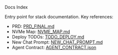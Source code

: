 Docs Index

Entry point for stack documentation. Key references:

- PRD: [PRD_FINAL.md](PRD_FINAL.md)
- NVMe Map: [NVME_MAP.md](NVME_MAP.md)
- Deploy TODOs: [TODO_DEPLOY.md](TODO_DEPLOY.md)
- New Chat Prompt: [NEW_CHAT_PROMPT.md](NEW_CHAT_PROMPT.md)
- Agent Contract: [AGENT_CONTRACT.json](AGENT_CONTRACT.json)
